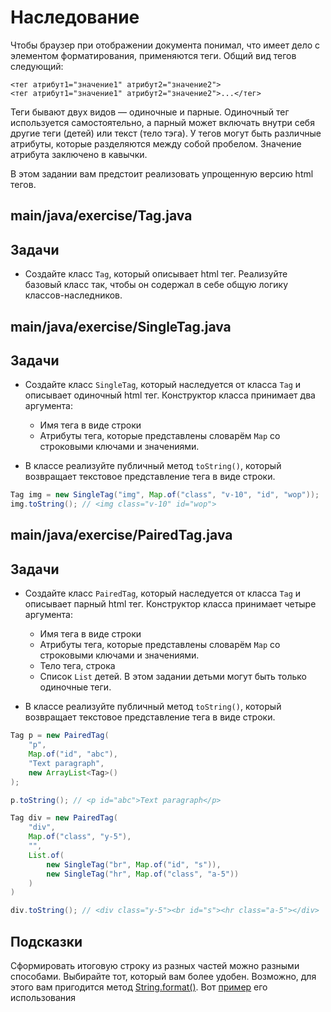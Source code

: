 # Наследование

Чтобы браузер при отображении документа понимал, что имеет дело с элементом форматирования, применяются теги. Общий вид тегов следующий:

```text
<тег атрибут1="значение1" атрибут2="значение2">
<тег атрибут1="значение1" атрибут2="значение2">...</тег>
```

Теги бывают двух видов — одиночные и парные. Одиночный тег используется самостоятельно, 
а парный может включать внутри себя другие теги (детей) или текст (тело тэга). 
У тегов могут быть различные атрибуты, которые разделяются между собой пробелом. Значение атрибута заключено в кавычки.

В этом задании вам предстоит реализовать упрощенную версию html тегов.

## main/java/exercise/Tag.java

## Задачи

* Создайте класс `Tag`, который описывает html тег. Реализуйте базовый класс так, чтобы он содержал в себе общую логику классов-наследников.

## main/java/exercise/SingleTag.java

## Задачи

* Создайте класс `SingleTag`, который наследуется от класса `Tag` и описывает одиночный html тег. Конструктор класса принимает два аргумента:

  * Имя тега в виде строки
  * Атрибуты тега, которые представлены словарём `Map` со строковыми ключами и значениями.

* В классе реализуйте публичный метод `toString()`, который возвращает текстовое представление тега в виде строки.

```java
Tag img = new SingleTag("img", Map.of("class", "v-10", "id", "wop"));
img.toString(); // <img class="v-10" id="wop">
```

## main/java/exercise/PairedTag.java

## Задачи

* Создайте класс `PairedTag`, который наследуется от класса `Tag` и описывает парный html тег. Конструктор класса принимает четыре аргумента:

  * Имя тега в виде строки
  * Атрибуты тега, которые представлены словарём `Map` со строковыми ключами и значениями.
  * Тело тега, строка
  * Список `List` детей. В этом задании детьми могут быть только одиночные теги.

* В классе реализуйте публичный метод `toString()`, который возвращает текстовое представление тега в виде строки.

```java
Tag p = new PairedTag(
    "p",
    Map.of("id", "abc"),
    "Text paragraph",
    new ArrayList<Tag>()
);

p.toString(); // <p id="abc">Text paragraph</p>

Tag div = new PairedTag(
    "div",
    Map.of("class", "y-5"),
    "",
    List.of(
        new SingleTag("br", Map.of("id", "s")),
        new SingleTag("hr", Map.of("class", "a-5"))
    )
)

div.toString(); // <div class="y-5"><br id="s"><hr class="a-5"></div>
```

## Подсказки

Сформировать итоговую строку из разных частей можно разными способами. Выбирайте тот, который вам более удобен. 
Возможно, для этого вам пригодится метод [String.format()](https://docs.oracle.com/javase/8/docs/api/java/lang/String.html#format-java.lang.String-java.lang.Object...-). Вот [пример](https://www.baeldung.com/string/format#example) его использования

